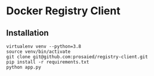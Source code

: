 # Docker Registry Client

## Installation
```
virtualenv venv --python=3.8
source venv/bin/activate
git clone git@github.com:prosaied/registry-client.git
pip install -r requirements.txt
python app.py 
```
